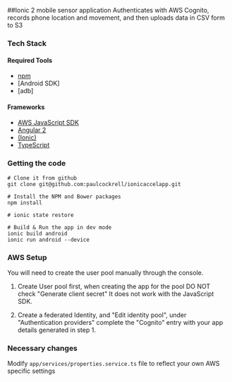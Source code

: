 ##Ionic 2 mobile sensor application
Authenticates with AWS Cognito, records phone location and movement, and then uploads data in CSV form to S3 

### Tech Stack
#### Required Tools
* [npm](https://www.npmjs.com/)
* [Android SDK]
* [adb]

#### Frameworks
* [AWS JavaScript SDK](http://docs.aws.amazon.com/AWSJavaScriptSDK/guide/browser-intro.html)
* [Angular 2](https://angular.io/docs/ts/latest/quickstart.html) 
* [(Ionic)](http://ionicframework.com/docs/v2/getting-started/installation/)
* [TypeScript](https://www.typescriptlang.org/docs/tutorial.html)

### Getting the code
```
# Clone it from github
git clone git@github.com:paulcockrell/ionicaccelapp.git
```
```
# Install the NPM and Bower packages
npm install
```

```
# ionic state restore
```

```
# Build & Run the app in dev mode
ionic build android
ionic run android --device
```

### AWS Setup
You will need to create the user pool manually through the console. 

1. Create User pool first, when creating the app for the pool DO NOT check "Generate client secret" It
does not work with the JavaScript SDK.

2. Create a federated Identity, and "Edit identity pool", under "Authentication providers" complete
the "Cognito" entry with your app details generated in step 1.

### Necessary changes
Modify ```app/services/properties.service.ts``` file to reflect your own AWS specific settings


